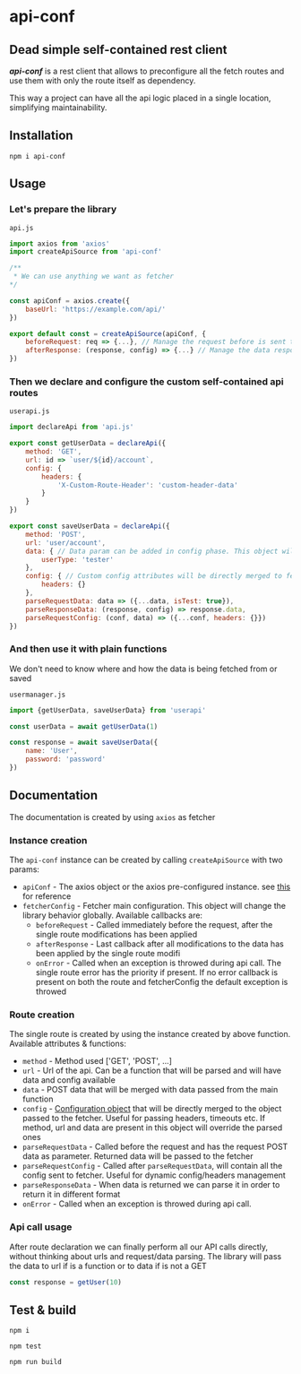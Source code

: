 # api-conf

## Dead simple self-contained rest client

___api-conf___ is a rest client that allows to preconfigure all the fetch routes and use them with only the route itself as dependency.

This way a project can have all the api logic placed in a single location, simplifying maintainability.

## Installation

```
npm i api-conf
```

## Usage

### Let's prepare the library

`api.js`
```javascript
import axios from 'axios'
import createApiSource from 'api-conf'

/**
 * We can use anything we want as fetcher
*/

const apiConf = axios.create({
    baseUrl: 'https://example.com/api/'
})

export default const = createApiSource(apiConf, {
    beforeRequest: req => {...}, // Manage the request before is sent to fetcher (ex. axios)
    afterResponse: (response, config) => {...} // Manage the data response before is sent back to you
})
```

### Then we declare and configure the custom self-contained api routes

`userapi.js`
```javascript
import declareApi from 'api.js'

export const getUserData = declareApi({
    method: 'GET',
    url: id => `user/${id}/account`,
    config: {
        headers: {
            'X-Custom-Route-Header': 'custom-header-data'
        }
    }
})

export const saveUserData = declareApi({
    method: 'POST',
    url: 'user/account',
    data: { // Data param can be added in config phase. This object will be merged with the one passed on request
        userType: 'tester'
    },
    config: { // Custom config attributes will be directly merged to fetcher config, so it supports all the fetcher (ex. axios) params
        headers: {}
    },
    parseRequestData: data => ({...data, isTest: true}),
    parseResponseData: (response, config) => response.data,
    parseRequestConfig: (conf, data) => ({...conf, headers: {}})
})
```

### And then use it with plain functions
We don't need to know where and how the data is being fetched from or saved

`usermanager.js`
```javascript
import {getUserData, saveUserData} from 'userapi'

const userData = await getUserData(1)

const response = await saveUserData({
    name: 'User',
    password: 'password'
})

```

## Documentation

The documentation is created by using `axios` as fetcher

### Instance creation

The `api-conf` instance can be created by calling `createApiSource` with two params:

* `apiConf` - The axios object or the axios pre-configured instance. see [this](https://axios-http.com/docs/req_config) for reference
* `fetcherConfig` - Fetcher main configuration. This object will change the library behavior globally. Available callbacks are:
    * `beforeRequest` - Called immediately before the request, after the single route modifications has been applied
    * `afterResponse` - Last callback after all modifications to the data has been applied by the single route modifi
    * `onError` - Called when an exception is throwed during api call. The single route error has the priority if present. If no error callback is present on both the route and fetcherConfig the default exception is throwed

### Route creation

The single route is created by using the instance created by above function. Available attributes & functions:

* `method` - Method used ['GET', 'POST', ...]
* `url` - Url of the api. Can be a function that will be parsed and will have data and config available
* `data` - POST data that will be merged with data passed from the main function
* `config` - [Configuration object](https://axios-http.com/docs/req_config) that will be directly merged to the object passed to the fetcher. Useful for passing headers, timeouts etc. If method, url and data are present in this object will override the parsed ones
* `parseRequestData` - Called before the request and has the request POST data as parameter. Returned data will be passed to the fetcher
* `parseRequestConfig` - Called after `parseRequestData`, will contain all the config sent to fetcher. Useful for dynamic config/headers management
* `parseResponseData` - When data is returned we can parse it in order to return it in different format
* `onError` - Called when an exception is throwed during api call.

### Api call usage

After route declaration we can finally perform all our API calls directly, without thinking about urls and request/data parsing. The library will pass the data to url if is a function or to data if is not a GET

```javascript
const response = getUser(10)
```

## Test & build

```
npm i

npm test

npm run build
```
